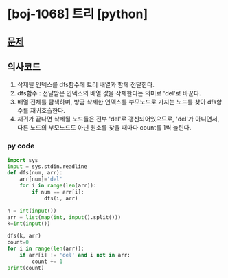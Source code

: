 # [boj-1068] 트리 [python]

## [문제](https://www.acmicpc.net/problem/1068) 

## 의사코드
1. 삭제될 인덱스를 dfs함수에 트리 배열과 함께 전달한다.
2. dfs함수 : 전달받은 인덱스의 배열 값을 삭제한다는 의미로 'del'로 바꾼다. 
3.  배열 전체를 탐색하며, 방금 삭제한 인덱스를 부모노드로 가지는 노드를 찾아 dfs함수를 재귀호출한다.
4. 재귀가 끝나면 삭제될 노드들은 전부 'del'로 갱신되어있으므로, 'del'가 아니면서, 다른 노드의 부모노드도 아닌 원소를 찾을 때마다 count를 1씩 늘린다.

### py code
```py
import sys
input = sys.stdin.readline
def dfs(num, arr):
    arr[num]='del'
    for i in range(len(arr)):
        if num == arr[i]:
            dfs(i, arr)

n = int(input())
arr = list(map(int, input().split()))
k=int(input())

dfs(k, arr)
count=0
for i in range(len(arr)):
    if arr[i] != 'del' and i not in arr:
        count += 1
print(count)
```
